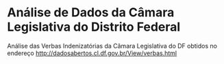 # Análise de Dados da Câmara Legislativa do Distrito Federal
Análise das Verbas Indenizatórias da Câmara Legislativa do DF obtidos no endereço http://dadosabertos.cl.df.gov.br/View/verbas.html

